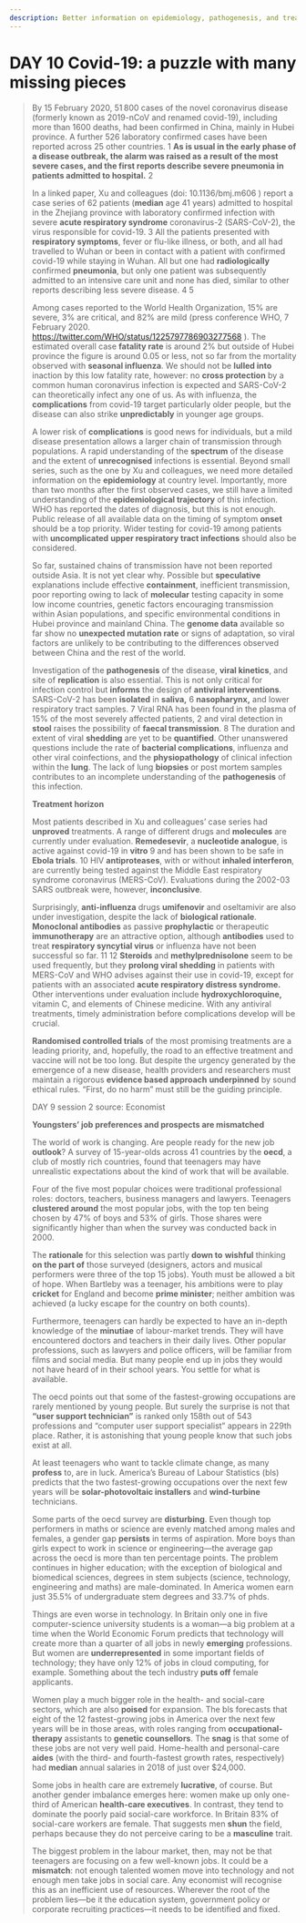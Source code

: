 ```yaml
---
description: Better information on epidemiology, pathogenesis, and treatments are urgent prioritie
---
```


# DAY 10 Covid-19: a puzzle with many missing pieces   
> By 15 February 2020, 51 800 cases of the novel coronavirus disease (formerly known as 2019-nCoV and renamed covid-19), including more than 1600 deaths, had been confirmed in China, mainly in Hubei province. A further 526 laboratory confirmed cases have been reported across 25 other countries. 1 **As is usual in the early phase of a disease outbreak, the alarm was raised as a result of the most severe cases, and the first reports describe severe pneumonia in patients admitted to hospital.** 2
 > 
> In a linked paper, Xu and colleagues (doi: 10.1136/bmj.m606 ) report a case series of 62 patients (**median** age 41 years) admitted to hospital in the Zhejiang province with laboratory confirmed infection with severe **acute respiratory syndrome** coronavirus-2 (SARS-CoV-2), the virus responsible for covid-19. 3 All the patients presented with **respiratory symptoms**, fever or flu-like illness, or both, and all had travelled to Wuhan or been in contact with a patient with confirmed covid-19 while staying in Wuhan. All but one had **radiologically** confirmed **pneumonia**, but only one patient was subsequently admitted to an intensive care unit and none has died, similar to other reports describing less severe disease. 4  5
 > 
> Among cases reported to the World Health Organization, 15% are severe, 3% are critical, and 82% are mild (press conference WHO, 7 February 2020. https://twitter.com/WHO/status/1225797786903277568 ). The estimated overall case **fatality rate** is around 2% but outside of Hubei province the figure is around 0.05 or less, not so far from the mortality observed with **seasonal influenza**. We should not be **lulled into** inaction by this low fatality rate, however: no **cross protection** by a common human coronavirus infection is expected and SARS-CoV-2 can theoretically infect any one of us. As with influenza, the **complications** from covid-19 target particularly older people, but the disease can also strike **unpredictably** in younger age groups.
 > 
> A lower risk of **complications** is good news for individuals, but a mild disease presentation allows a larger chain of transmission through populations. A rapid understanding of the **spectrum** of the disease and the extent of **unrecognised** infections is essential. Beyond small series, such as the one by Xu and colleagues, we need more detailed information on the **epidemiology** at country level. Importantly, more than two months after the first observed cases, we still have a limited understanding of the **epidemiological trajectory** of this infection. WHO has reported the dates of diagnosis, but this is not enough. Public release of all available data on the timing of symptom **onset** should be a top priority. Wider testing for covid-19 among patients with **uncomplicated** **upper respiratory tract infections** should also be considered.
 > 
> So far, sustained chains of transmission have not been reported outside Asia. It is not yet clear why. Possible but **speculative** explanations include effective **containment**, inefficient transmission, poor reporting owing to lack of **molecular** testing capacity in some low income countries, genetic factors encouraging transmission within Asian populations, and specific environmental conditions in Hubei province and mainland China. The **genome data** available so far show no **unexpected mutation rate** or signs of adaptation, so viral factors are unlikely to be contributing to the differences observed between China and the rest of the world.
 > 
> Investigation of the **pathogenesis** of the disease, **viral kinetics**, and site of **replication** is also essential. This is not only critical for infection control but **informs** the design of **antiviral interventions**. SARS-CoV-2 has been **isolated** in **saliva,** 6 **nasopharynx,** and lower respiratory tract samples. 7 Viral RNA has been found in the plasma of 15% of the most severely affected patients, 2 and viral detection in **stool** raises the possibility of **faecal transmission**. 8 The duration and extent of viral **shedding** are yet to be **quantified**. Other unanswered questions include the rate of **bacterial complications**, influenza and other viral coinfections, and the **physiopathology** of clinical infection within the **lung**. The lack of lung **biopsies** or post mortem samples contributes to an incomplete understanding of the **pathogenesis** of this infection.
 > 
> **Treatment horizon**
 > 
> Most patients described in Xu and colleagues’ case series had **unproved** treatments. A range of different drugs and **molecules** are currently under evaluation. **Remedesevir**, a **nucleotide analogue**, is active against covid-19 in **vitro** 9 and has been shown to be safe in **Ebola trials**. 10 HIV **antiproteases**, with or without **inhaled interferon**, are currently being tested against the Middle East respiratory syndrome coronavirus (MERS-CoV). Evaluations during the 2002-03 SARS outbreak were, however, **inconclusive**.
 > 
> Surprisingly, **anti-influenza** drugs **umifenovir** and oseltamivir are also under investigation, despite the lack of **biological rationale**. **Monoclonal antibodies** as passive **prophylactic** or therapeutic **immunotherapy** are an attractive option, although **antibodies** used to treat **respiratory syncytial virus** or influenza have not been successful so far. 11  12 **Steroids** and **methylprednisolone** seem to be used frequently, but they **prolong viral shedding** in patients with MERS-CoV and WHO advises against their use in covid-19, except for patients with an associated **acute respiratory distress syndrome.** Other interventions under evaluation include **hydroxychloroquine,** vitamin C, and elements of Chinese medicine. With any antiviral treatments, timely administration before complications develop will be crucial.
 > 
> **Randomised controlled trials** of the most promising treatments are a leading priority, and, hopefully, the road to an effective treatment and vaccine will not be too long. But despite the urgency generated by the emergence of a new disease, health providers and researchers must maintain a rigorous **evidence based approach** **underpinned** by sound ethical rules. “First, do no harm” must still be the guiding principle.
 > 
> DAY 9 session 2  source: Economist
 > 
> **Youngsters’ job preferences and prospects are mismatched**
 > 
> The world of work is changing. Are people ready for the new job **outlook**? A survey of 15-year-olds across 41 countries by the **oecd**, a club of mostly rich countries, found that teenagers may have unrealistic expectations about the kind of work that will be available.
 > 
> Four of the five most popular choices were traditional professional roles: doctors, teachers, business managers and lawyers. Teenagers **clustered around** the most popular jobs, with the top ten being chosen by 47% of boys and 53% of girls. Those shares were significantly higher than when the survey was conducted back in 2000.
 > 
> The **rationale** for this selection was partly **down to** **wishful** thinking **on the part of** those surveyed (designers, actors and musical performers were three of the top 15 jobs). Youth must be allowed a bit of hope. When Bartleby was a teenager, his ambitions were to play **cricket** for England and become **prime minister**; neither ambition was achieved (a lucky escape for the country on both counts).
 > 
> Furthermore, teenagers can hardly be expected to have an in-depth knowledge of the **minutiae** of labour-market trends. They will have encountered doctors and teachers in their daily lives. Other popular professions, such as lawyers and police officers, will be familiar from films and social media. But many people end up in jobs they would not have heard of in their school years. You settle for what is available.
 > 
> The oecd points out that some of the fastest-growing occupations are rarely mentioned by young people. But surely the surprise is not that **“user support technician”** is ranked only 158th out of 543 professions and “computer user support specialist” appears in 229th place. Rather, it is astonishing that young people know that such jobs exist at all.
 > 
> At least teenagers who want to tackle climate change, as many **profess** to, are in luck. America’s Bureau of Labour Statistics (bls) predicts that the two fastest-growing occupations over the next few years will be **solar-photovoltaic installers** and **wind-turbine** technicians.
 > 
> Some parts of the oecd survey are **disturbing**. Even though top performers in maths or science are evenly matched among males and females, a gender gap **persists** in terms of aspiration. More boys than girls expect to work in science or engineering—the average gap across the oecd is more than ten percentage points. The problem continues in higher education; with the exception of biological and biomedical sciences, degrees in stem subjects (science, technology, engineering and maths) are male-dominated. In America women earn just 35.5% of undergraduate stem degrees and 33.7% of phds.
 > 
> Things are even worse in technology. In Britain only one in five computer-science university students is a woman—a big problem at a time when the World Economic Forum predicts that technology will create more than a quarter of all jobs in newly **emerging** professions. But women are **underrepresented** in some important fields of technology; they have only 12% of jobs in cloud computing, for example. Something about the tech industry **puts off** female applicants.
 > 
> Women play a much bigger role in the health- and social-care sectors, which are also **poised** for expansion. The bls forecasts that eight of the 12 fastest-growing jobs in America over the next few years will be in those areas, with roles ranging from **occupational-therapy** assistants to **genetic counsellors**. The **snag** is that some of these jobs are not very well paid. Home-health and personal-care **aides** (with the third- and fourth-fastest growth rates, respectively) had **median** annual salaries in 2018 of just over $24,000.
 > 
> Some jobs in health care are extremely **lucrative**, of course. But another gender imbalance emerges here: women make up only one-third of American **health-care executives**. In contrast, they tend to dominate the poorly paid social-care workforce. In Britain 83% of social-care workers are female. That suggests men **shun** the field, perhaps because they do not perceive caring to be a **masculine** trait.
 > 
> The biggest problem in the labour market, then, may not be that teenagers are focusing on a few well-known jobs. It could be a **mismatch**: not enough talented women move into technology and not enough men take jobs in social care. Any economist will recognise this as an inefficient use of resources. Wherever the root of the problem lies—be it the education system, government policy or corporate recruiting practices—it needs to be identified and fixed.
 > 

